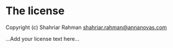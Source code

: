 # The license

Copyright (c) Shahriar Rahman <shahriar.rahman@annanovas.com>

...Add your license text here...